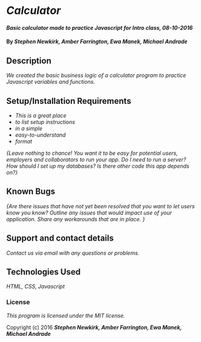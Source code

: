 # _Calculator_

#### _Basic calculator made to practice Javascript for Intro class, 08-10-2016_

#### By _**Stephen Newkirk, Amber Farrington, Ewa Manek, Michael Andrade**_

## Description

_We created the basic business logic of a calculator program to practice Javascript variables and functions._

## Setup/Installation Requirements

* _This is a great place_
* _to list setup instructions_
* _in a simple_
* _easy-to-understand_
* _format_

_{Leave nothing to chance! You want it to be easy for potential users, employers and collaborators to run your app. Do I need to run a server? How should I set up my databases? Is there other code this app depends on?}_

## Known Bugs

_{Are there issues that have not yet been resolved that you want to let users know you know?  Outline any issues that would impact use of your application.  Share any workarounds that are in place. }_

## Support and contact details

_Contact us via email with any questions or problems._

## Technologies Used

_HTML, CSS, Javascript_

### License

*This program is licensed under the MIT license.*

Copyright (c) 2016 **_Stephen Newkirk, Amber Farrington, Ewa Manek, Michael Andrade_**
